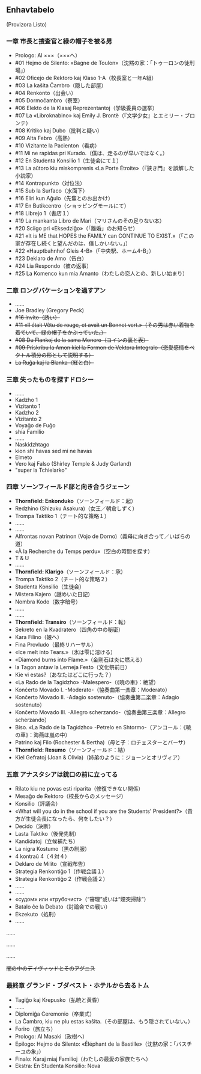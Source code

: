 ## Enhavtabelo

(Provizora Listo)

### 一章 市長と捜査官と緑の帽子を被る男

* Prologo: Al ×××（×××へ）
* #01 Hejmo de Silento: «Bagne de Toulon»（沈黙の家：「トゥーロンの徒刑場」）
* #02 Oficejo de Rektoro kaj Klaso 1-A（校長室と一年A組）
* #03 La kaŝita Ĉambro（隠した部屋）
* #04 Renkonto（出会い）
* #05 Dormoĉambro（寮室）
* #06 Elekto de la Klasaj Reprezentantoj（学級委員の選挙）
* #07 La «Libroknabino» kaj Emily J. Brontë（『文学少女』とエミリー・ブロンテ）
* #08 Kritiko kaj Dubo（批判と疑い）
* #09 Alta Febro（高熱）
* #10 Vizitante la Pacienton（看病）
* #11 Mi ne rapidas pri Kurado.（僕は、走るのが早いではなく。）
* #12 En Studenta Konsilio 1（生徒会にて１）
* #13 La aŭtoro kiu miskomprenis «La Porte Étroite»（『狭き門』を誤解した小説家）
* #14 Kontrapunkto（対位法）
* #15 Sub la Surfaco（水面下）
* #16 Eliri kun Aĝulo（先輩とのお出かけ）
* #17 En Butikcentro（ショッピングモールにて）
* #18 Librejo 1（書店１）
* #19 La mankanta Libro de Mari（マリさんのその足りない本）
* #20 Sciigo pri «Eksedziĝo»（「離婚」のお知らせ）
* #21 «It is ME that HOPES the FAMILY can CONTINUE TO EXIST.»（「この家が存在し続くと望んだのは、僕しかいない。」）
* #22 «Hauptbahnhof Gleis 4-B»（「中央駅、ホーム4-B」）
* #23 Deklaro de Amo（告白）
* #24 Lia Respondo（彼の返事）
* #25 La Komenco kun mia Amanto（わたしの恋人との、新しい始まり）

### 二章 ロングバケーションを過すアン

* ……
* Joe Bradley (Gregory Peck)
* ~~#16 Invito（誘い）~~
* ~~#11 «Il était Vêtu de rouge, et avait un Bonnet vert.»（その男は赤い着物を着ていて、緑の帽子をかぶっていた。）~~
* ~~#08 Du Flankoj de la sama Monero（コインの裏と表）~~
* ~~#09 Priskribu la Amon kiel la Formon de Vektora Integralo（恋愛感情をベクトル積分の形として説明する）~~
* ~~La Ruĝa kaj la Blanka（紅と白）~~

### 三章 失ったものを探すドロシー

* ……
* Kadzho 1
* Vizitanto 1
* Kadzho 2
* Vizitanto 2
* Voyaĝo de Fuĝo
* shia Familio
* ……
* Naskidzhtago
* kion shi havas sed mi ne havas
* Elmeto
* Vero kaj Falso (Shirley Temple & Judy Garland)
* "super la Tchielarko"

### 四章 ソーンフィールド邸と向き合うジェーン

* **Thornfield: Enkonduko**（ソーンフィールド：起）
* Redzhino (Shizuku Asakura)（女王／朝倉しずく）
* Trompa Taktiko 1（チート的な策略１）
* ……
* ……
* Alfrontas novan Patrinon (Vojo de Dorno)（義母に向き合って／いばらの道）
* «À la Recherche du Temps perdu»（空白の時間を探す）
* T & U
* ……
* **Thornfield: Klarigo**（ソーンフィールド：承）
* Trompa Taktiko 2（チート的な策略２）
* Studenta Konsilio（生徒会）
* Mistera Kajero（謎めいた日記）
* Nombra Kodo（数字暗号）
* ……
* ……
* **Thornfield: Transiro**（ソーンフィールド：転）
* Sekreto en la Kvadratero（四角の中の秘密）
* Kara Filino（娘へ）
* Fina Provludo（最終リハーサル）
* «Ice melt into Tears.»（氷は雫に溶ける）
* «Diamond burns into Flame.»（金剛石は炎に燃える）
* la Tagon antaw la Lerneja Festo（文化祭前日）
* Kie vi estas?（あなたはどこに行った？）
* «La Rado de la Tagidzho» -Malespero-（《暁の車》：絶望）
* Konĉerto Movado I. -Moderato-（協奏曲第一楽章：Moderato）
* Konĉerto Movado II. -Adagio sostenuto-（協奏曲第二楽章：Adagio sostenuto）
* Konĉerto Movado III. -Allegro scherzando-（協奏曲第三楽章：Allegro scherzando）
* Biso. «La Rado de la Tagidzho» -Petrelo en Shtormo-（アンコール：《暁の車》：海燕は嵐の中）
* Patrino kaj Filo (Rochester & Bertha)（母と子：ロチェスターとバーサ）
* **Thornfield: Resumo**（ソーンフィールド：結）
* Kiel Gefratoj (Joan & Olivia)（姉弟のように：ジョーンとオリヴィア）

### 五章 アナスタシアは銃口の前に立ってる

* Rilato kiu ne povas esti riparita（修復できない関係）
* Mesaĝo de Rektoro（校長からのメッセージ）
* Konsilio（評議会）
* «What will you do in the school if you are the Students' President?»（貴方が生徒会長になったら、何をしたい？）
* Decido（決断）
* Lasta Taktiko（後発先制）
* Kandidatoj（立候補たち）
* La nigra Kostumo（黒の制服）
* 4 kontraŭ 4（４対４）
* Deklaro de Milito（宣戦布告）
* Strategia Renkontiĝo 1（作戦会議１）
* Strategia Renkontiĝo 2（作戦会議２）
* ……
* ……
* «судом» или «трубочист»（“審理”或いは“煙突掃除”）
* Batalo ĉe la Debato（討論会での戦い）
* Ekzekuto（処刑）
* ……

……

……

……

~~闇の中のデイヴィッドとそのアグニス~~


### 最終章 グランド・ブダペスト・ホテルから去るトム

* Tagiĝo kaj Krepusko（払暁と黄昏）
* ……
* Diplomiĝa Ceremonio（卒業式）
* La Ĉambro, kiu ne plu estas kaŝita.（その部屋は、もう隠されていない。）
* Foriro（旅立ち）
* Prologo: Al Masaki（政樹へ）
* Epilogo: Hejmo de Silento: «Éléphant de la Bastille»（沈黙の家：「バスチーユの象」）
* Finalo: Karaj miaj Familioj（わたしの最愛の家族たちへ）
* Ekstra: En Studenta Konsilio: Nova
